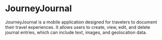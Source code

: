 # JourneyJournal
JourneyJournal is a mobile application designed for travelers to document their travel experiences. It allows users to create, view, edit, and delete journal entries, which can include text, images, and geolocation data.
